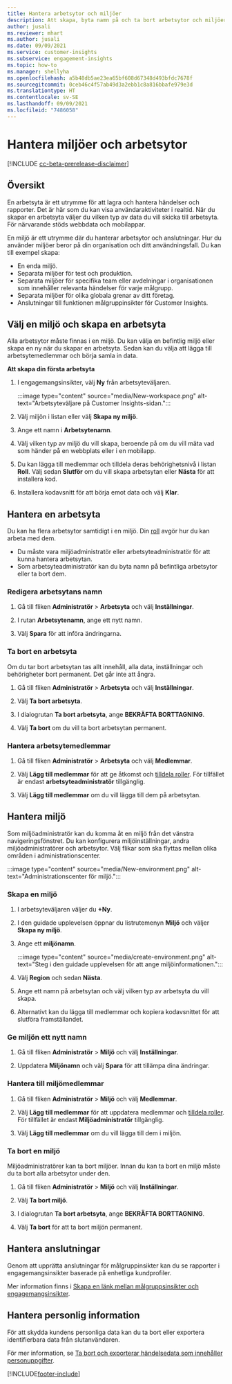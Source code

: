 ```yaml
---
title: Hantera arbetsytor och miljöer
description: Att skapa, byta namn på och ta bort arbetsytor och miljöer.
author: jusali
ms.reviewer: mhart
ms.author: jusali
ms.date: 09/09/2021
ms.service: customer-insights
ms.subservice: engagement-insights
ms.topic: how-to
ms.manager: shellyha
ms.openlocfilehash: a5b48db5ae23ea65bf608d67348d493bfdc7678f
ms.sourcegitcommit: 0ceb46c4f57ab49d3a2ebb1c8a816bbafe979e3d
ms.translationtype: HT
ms.contentlocale: sv-SE
ms.lasthandoff: 09/09/2021
ms.locfileid: "7486058"
---
```

# <a name="manage-environments-and-workspaces"></a>Hantera miljöer och arbetsytor

[!INCLUDE [cc-beta-prerelease-disclaimer](includes/cc-beta-prerelease-disclaimer.md)]

## <a name="overview"></a>Översikt

En arbetsyta är ett utrymme för att lagra och hantera händelser och rapporter. Det är här som du kan visa användaraktiviteter i realtid. När du skapar en arbetsyta väljer du vilken typ av data du vill skicka till arbetsyta. För närvarande stöds webbdata och mobilappar.

En miljö är ett utrymme där du hanterar arbetsytor och anslutningar. Hur du använder miljöer beror på din organisation och ditt användningsfall. Du kan till exempel skapa:

-   En enda miljö.
-   Separata miljöer för test och produktion.
-   Separata miljöer för specifika team eller avdelningar i organisationen som innehåller relevanta händelser för varje målgrupp.
-   Separata miljöer för olika globala grenar av ditt företag.
-   Anslutningar till funktionen målgruppinsikter för Customer Insights.

## <a name="choose-an-environment-and-create-a-workspace"></a>Välj en miljö och skapa en arbetsyta 

Alla arbetsytor måste finnas i en miljö. Du kan välja en befintlig miljö eller skapa en ny när du skapar en arbetsyta. Sedan kan du välja att lägga till arbetsytemedlemmar och börja samla in data.

**Att skapa din första arbetsyta**

1. I engagemangsinsikter, välj **Ny** från arbetsyteväljaren. 

   :::image type="content" source="media/New-workspace.png" alt-text="Arbetsyteväljare på Customer Insights-sidan.":::

1. Välj miljön i listan eller välj **Skapa ny miljö**.

1. Ange ett namn i **Arbetsytenamn**. 

1. Välj vilken typ av miljö du vill skapa, beroende på om du vill mäta vad som händer på en webbplats eller i en mobilapp. 

1. Du kan lägga till medlemmar och tilldela deras behörighetsnivå i listan **Roll**. Välj sedan **Slutför** om du vill skapa arbetsytan eller **Nästa** för att installera kod. 

1. Installera kodavsnitt för att börja emot data och välj **Klar**. 

## <a name="manage-a-workspace"></a>Hantera en arbetsyta

Du kan ha flera arbetsytor samtidigt i en miljö. Din [roll](user-roles.md) avgör hur du kan arbeta med dem. 

 - Du måste vara miljöadministratör eller arbetsyteadministratör för att kunna hantera arbetsytan.
 - Som arbetsyteadministratör kan du byta namn på befintliga arbetsytor eller ta bort dem. 

### <a name="edit-a-workspace-name"></a>Redigera arbetsytans namn

1. Gå till fliken **Administratör** > **Arbetsyta** och välj **Inställningar**.

1. I rutan **Arbetsytenamn**, ange ett nytt namn.

1. Välj **Spara** för att införa ändringarna.

### <a name="delete-a-workspace"></a>Ta bort en arbetsyta

Om du tar bort arbetsytan tas allt innehåll, alla data, inställningar och behörigheter bort permanent. Det går inte att ångra.

1. Gå till fliken **Administratör** > **Arbetsyta** och välj **Inställningar**.

1. Välj **Ta bort arbetsyta**. 

1. I dialogrutan **Ta bort arbetsyta**, ange **BEKRÄFTA BORTTAGNING**. 

1. Välj **Ta bort** om du vill ta bort arbetsytan permanent.

### <a name="manage-workspace-members"></a>Hantera arbetsytemedlemmar

1. Gå till fliken **Administratör** > **Arbetsyta** och välj **Medlemmar**.

1. Välj **Lägg till medlemmar** för att ge åtkomst och [tilldela roller](user-roles.md). För tillfället är endast **arbetsyteadministratör** tillgänglig.

1. Välj **Lägg till medlemmar** om du vill lägga till dem på arbetsytan.

## <a name="manage-an-environment"></a>Hantera miljö

Som miljöadministratör kan du komma åt en miljö från det vänstra navigeringsfönstret. Du kan konfigurera miljöinställningar, andra miljöadministratörer och arbetsytor. Välj flikar som ska flyttas mellan olika områden i administrationscenter.

:::image type="content" source="media/New-environment.png" alt-text="Administrationscenter för miljö.":::

### <a name="create-an-environment"></a>Skapa en miljö

1. I arbetsyteväljaren väljer du **+Ny**.

1. I den guidade upplevelsen öppnar du listrutemenyn **Miljö** och väljer **Skapa ny miljö**. 

1. Ange ett **miljönamn**.

   :::image type="content" source="media/create-environment.png" alt-text="Steg i den guidade upplevelsen för att ange miljöinformationen.":::

1. Välj **Region** och sedan **Nästa**. 

1. Ange ett namn på arbetsytan och välj vilken typ av arbetsyta du vill skapa. 

1.  Alternativt kan du lägga till medlemmar och kopiera kodavsnittet för att slutföra framställandet.

### <a name="rename-an-environment"></a>Ge miljön ett nytt namn

1. Gå till fliken **Administratör** > **Miljö** och välj **Inställningar**.

1. Uppdatera **Miljönamn** och välj **Spara** för att tillämpa dina ändringar.

### <a name="manage-environment-members"></a>Hantera till miljömedlemmar

1. Gå till fliken **Administratör** > **Miljö** och välj **Medlemmar**.

1. Välj **Lägg till medlemmar** för att uppdatera medlemmar och [tilldela roller](user-roles.md). För tillfället är endast **Miljöadministratör** tillgänglig.

1. Välj **Lägg till medlemmar** om du vill lägga till dem i miljön.

### <a name="delete-an-environment"></a>Ta bort en miljö

Miljöadministratörer kan ta bort miljöer. Innan du kan ta bort en miljö måste du ta bort alla arbetsytor under den.

1. Gå till fliken **Administratör** > **Miljö** och välj **Inställningar**.

1. Välj **Ta bort miljö**. 

1. I dialogrutan **Ta bort arbetsyta**, ange **BEKRÄFTA BORTTAGNING**. 

1. Välj **Ta bort** för att ta bort miljön permanent.

## <a name="manage-connections"></a>Hantera anslutningar

Genom att upprätta anslutningar för målgruppinsikter kan du se rapporter i engagemangsinsikter baserade på enhetliga kundprofiler. 

Mer information finns i [Skapa en länk mellan målgruppsinsikter och engagemangsinsikter](integrate-audience-insights-engagement-insights.md).

## <a name="manage-personal-data"></a>Hantera personlig information

För att skydda kundens personliga data kan du ta bort eller exportera identifierbara data från slutanvändaren.

För mer information, se [Ta bort och exporterar händelsedata som innehåller personuppgifter](delete-export-personal-data.md).


[!INCLUDE[footer-include](../includes/footer-banner.md)]
